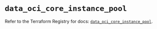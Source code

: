 # `data_oci_core_instance_pool`

Refer to the Terraform Registry for docs: [`data_oci_core_instance_pool`](https://registry.terraform.io/providers/oracle/oci/7.19.0/docs/data-sources/core_instance_pool).
